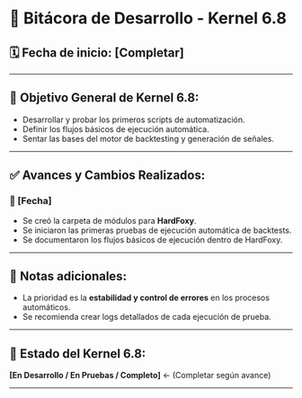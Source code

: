 # 📜 Bitácora de Desarrollo - Kernel 6.8

## 🗓️ Fecha de inicio: [Completar]

---

## 🎯 Objetivo General de Kernel 6.8:

- Desarrollar y probar los primeros scripts de automatización.
- Definir los flujos básicos de ejecución automática.
- Sentar las bases del motor de backtesting y generación de señales.

---

## ✅ Avances y Cambios Realizados:

### 📅 [Fecha]
- Se creó la carpeta de módulos para **HardFoxy**.
- Se iniciaron las primeras pruebas de ejecución automática de backtests.
- Se documentaron los flujos básicos de ejecución dentro de HardFoxy.

---

## 🧱 Notas adicionales:

- La prioridad es la **estabilidad y control de errores** en los procesos automáticos.
- Se recomienda crear logs detallados de cada ejecución de prueba.

---

## 🦊 Estado del Kernel 6.8:  
**[En Desarrollo / En Pruebas / Completo]** ← (Completar según avance)

---
